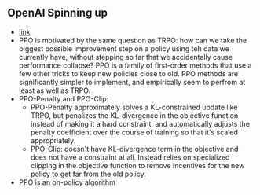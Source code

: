 ## OpenAI Spinning up
* [link](https://spinningup.openai.com/en/latest/algorithms/ppo.html)
* PPO is motivated by the same question as TRPO: how can we take the biggest possible improvement step on a policy using teh data we currently have, without stepping so far that
we accidentally cause performance collapse? PPO is a family of first-order methods that use a few other tricks to keep new policies close to old. PPO methods are significantly 
simpler to implement, and empirically seem to perfrom at least as well as TRPO.
* PPO-Penalty and PPO-Clip: 
    * PPO-Penalty approximately solves a KL-constrained update like TRPO, but penalizes the KL-divergence in the objective function instead of making it a hard constraint, 
    and automatically adjusts the penalty coefficient over the course of training so that it's scaled appropriately.
    * PPO-Clip: doesn't have KL-divergence term in the objective and does not have a constraint at all. Instead relies on specialized clipping in the objective function to remove 
    incentives for the new policy to get far from the old policy. 
* PPO is an on-policy algorithm

